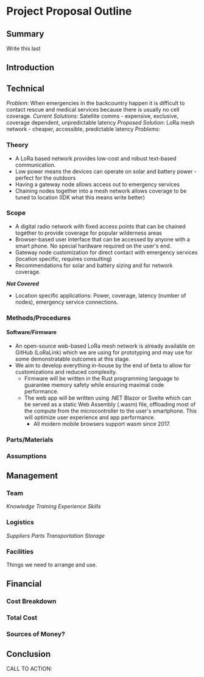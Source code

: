 # Project Proposal Outline

## Summary

Write this last

## Introduction

## Technical

*Problem*: When emergencies in the backcountry happen it is difficult to contact rescue and medical services because there is usually no cell coverage. 
*Current Solutions*: Satellite comms - expensive, exclusive, coverage dependent, unpredictable latency
*Proposed Solution*: LoRa mesh network - cheaper, accessible, predictable latency
*Problems*:

### Theory

- A LoRa based network provides low-cost and robust text-based communication. 
- Low power means the devices can operate on solar and battery power - perfect for the outdoors
- Having a gateway node allows access out to emergency services
- Chaining nodes together into a mesh network allows coverage to be tuned to location (IDK what this means write better)

### Scope

- A digital radio network with fixed access points that can be chained together to provide coverage for popular wilderness areas
- Browser-based user interface that can be accessed by anyone with a smart phone. No special hardware required on the user's end.
- Gateway node customization for direct contact with emergency services (location specific, requires consulting)
- Recommendations for solar and battery sizing and for network coverage.

***Not Covered***
- Location specific applications: Power, coverage, latency (number of nodes), emergency service connections.

### Methods/Procedures

#### Software/Firmware
- An open-source web-based LoRa mesh network is already available on GitHub (LoRaLink) which we are using for prototyping and may use for some demonstratable outcomes at this stage.
- We aim to develop everything in-house by the end of beta to allow for customizations and reduced complexity.
  - Firmware will be written in the Rust programming language to guarantee memory safety while ensuring maximal code performance.
  - The web app will be written using .NET Blazor or Svelte which can be served as a static Web Assembly (.wasm) file, offloading most of the compute from the microcontroller to the user's smartphone. This will optimize user experience and app performance.
    - All modern mobile browsers support wasm since 2017.

### Parts/Materials


### Assumptions


## Management

### Team
*Knowledge*
*Training*
*Experience*
*Skills*

### Logistics
*Suppliers*
*Parts*
*Transportation*
*Storage*

### Facilities
Things we need to arrange and use.

## Financial

### Cost Breakdown

### Total Cost

### Sources of Money?

## Conclusion
CALL TO ACTION: 